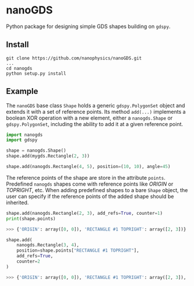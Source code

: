 # nanoGDS

Python package for designing simple GDS shapes building on `gdspy`.

## Install

```
git clone https://github.com/nanophysics/nanoGDS.git
...
cd nanogds
python setup.py install
```

## Example

The `nanoGDS` base class `Shape` holds a generic `gdspy.PolygonSet` object and extends it with a set of reference points. Its method `add(...)` implements a boolean XOR operation with a new element, either a `nanogds.Shape` or `gdspy.PolygonSet`, including the ability to add it at a given reference point.

```python
import nanogds
import gdspy

shape = nanogds.Shape()
shape.add(mygds.Rectangle(2, 3))

shape.add(nanogds.Rectangle(4, 5), position=(10, 10), angle=45)

```

The reference points of the shape are store in the attribute `points`. Predefined `nanogds` shapes come with reference points like *ORIGIN* or *TOPRIGHT*, etc. When adding predefined shapes to a bare `Shape` object, the user can specify if the reference points of the added shape should be inherited. 

```python
shape.add(nanogds.Rectangle(2, 3), add_refs=True, counter=1)
print(shape.points)

>>> {'ORIGIN': array([0, 0]), 'RECTANGLE #1 TOPRIGHT': array([2, 3])}

shape.add(
    nanogds.Rectangle(3, 4), 
    position=shape.points["RECTANGLE #1 TOPRIGHT"], 
    add_refs=True, 
    counter=2
)

>>> {'ORIGIN': array([0, 0]), 'RECTANGLE #1 TOPRIGHT': array([2, 3]), 'RECTANGLE #2 TOPRIGHT': array([5, 7])}
```

